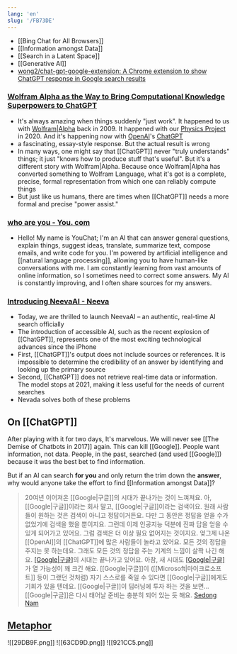 ```yaml
---
lang: 'en'
slug: '/FB73DE'
---
```


- [[Bing Chat for All Browsers]]
- [[Information amongst Data]]
- [[Search in a Latent Space]]
- [[Generative AI]]
- [wong2/chat-gpt-google-extension: A Chrome extension to show ChatGPT response in Google search results](https://github.com/wong2/chat-gpt-google-extension)

### [Wolfram Alpha as the Way to Bring Computational Knowledge Superpowers to ChatGPT](https://writings.stephenwolfram.com/2023/01/wolframalpha-as-the-way-to-bring-computational-knowledge-superpowers-to-chatgpt/)

- It's always amazing when things suddenly "just work". It happened to us with [Wolfram|Alpha](https://www.wolframalpha.com/) back in 2009. It happened with our [Physics Project](https://www.wolframphysics.org/) in 2020. And it's happening now with [OpenAI](https://openai.com/)'s [ChatGPT](https://chat.openai.com/chat)
- a fascinating, essay-style response. But the actual result is wrong
- In many ways, one might say that [[ChatGPT]] never "truly understands" things; it just "knows how to produce stuff that's useful". But it's a different story with Wolfram|Alpha. Because once Wolfram|Alpha has converted something to Wolfram Language, what it's got is a complete, precise, formal representation from which one can reliably compute things
- But just like us humans, there are times when [[ChatGPT]] needs a more formal and precise "power assist."

### [who are you - You. com](https://you.com/search?q=who+are+you&tbm=youchat)

- Hello! My name is YouChat; I'm an AI that can answer general questions, explain things, suggest ideas, translate, summarize text, compose emails, and write code for you. I'm powered by artificial intelligence and [[natural language processing]], allowing you to have human-like conversations with me. I am constantly learning from vast amounts of online information, so I sometimes need to correct some answers. My AI is constantly improving, and I often share sources for my answers.

### [Introducing NeevaAI - Neeva](https://neeva.com/blog/introducing-neevaai)

- Today, we are thrilled to launch NeevaAI – an authentic, real-time AI search officially
- The introduction of accessible AI, such as the recent explosion of [[ChatGPT]], represents one of the most exciting technological advances since the iPhone
- First, [[ChatGPT]]'s output does not include sources or references. It is impossible to determine the credibility of an answer by identifying and looking up the primary source
- Second, [[ChatGPT]] does not retrieve real-time data or information. The model stops at 2021, making it less useful for the needs of current searches
- Nevada solves both of these problems

## On [[ChatGPT]]

After playing with it for two days, It's marvelous.
We will never see [[The Demise of Chatbots in 2017]] again.
This can kill [[Google]].
People want information, not data.
People, in the past, searched (and used [[Google]]) because it was the best bet to find information.

But if an AI can search **for you** and only return the trim down the **answer**, why would anyone take the effort to find [[Information amongst Data]]?

> 20여년 이어져온 [[Google|구글]]의 시대가 끝나가는 것이 느껴져요. 아, [[Google|구글]]이라는 회사 말고, [[Google|구글]]이라는 검색이요. 원래 사람들이 원하는 것은 검색이 아니고 정답이거든요. 다만 그 동안은 정답을 얻을 수가 없었기에 검색을 했을 뿐이지요. 그런데 이제 인공지능 덕분에 진짜 답을 얻을 수 있게 되어가고 있어요. 그럼 검색은 더 이상 필요 없어지는 것이지요. 엊그제 나온 [[OpenAI]]의 [[ChatGPT]]에 많은 사람들이 놀라고 있어요. 모든 것의 정답을 주지는 못 하는데요. 그래도 모든 것의 정답을 주는 기계의 느낌이 살짝 나긴 해요. [[Google|구글]](검색)의 시대는 끝나가고 있어요. 아참, 새 시대도 [[Google|구글]](회사)가 열 가능성이 꽤 크긴 해요. [[Google|구글]]이 ([[Microsoft|마이크로소프트]] 등이 그랬던 것처럼) 자기 스스로를 죽일 수 있다면 [[Google|구글]]에게도 기회가 있을 텐데요. [[Google|구글]]이 딥러닝에 투자 하는 것을 보면... [[Google|구글]]은 다시 태어날 준비는 충분히 되어 있는 듯 해요. [Sedong Nam](https://www.facebook.com/dgtgrade/posts/5846987125360105)

## [Metaphor](https://metaphor.systems/)

![[29DB9F.png]]
![[63CD9D.png]]
![[921CC5.png]]

